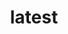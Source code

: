 ---
title: latest
redirect_to: https://medium.com/@kj.garza/parrotgpt-on-the-advantages-of-large-language-models-tools-for-academic-metadata-schema-mapping-434cceabc68b

---
